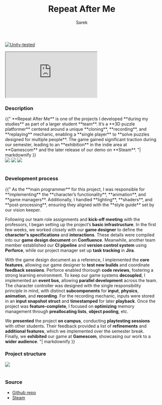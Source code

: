 ﻿---
title: Repeat After Me
author: Sarek
layout: page
---
[![Unity-tested](https://img.shields.io/badge/Made%20with-Unity%20-%23000000.svg?&logo=unity)](https://unity.com)

<iframe src="https://www.youtube.com/embed/Dwql-KgXfdE?si=jU_M9EeAFab1Xar4" allow="autoplay; encrypted-media; fullscreen;"></iframe>
<br>

### Description
<div class="blockText"> {{"
**Repeat After Me** is one of the projects I developed **during my studies** as part of a larger student **team**.
It’s a **3D puzzle platformer** centered around a unique **cloning**, **recording**, and **replaying** mechanic, enabling
a **single player** to **solve puzzles designed for multiple people**. The game gained significant traction during our
semester, leading to an **exhibition** in the indie area at **Gamescom** and the later release of our demo on **Steam**.
"| markdownify }} </div>

<div class="screenshots">
    <img src="../../../assets/images/ram/screenshot1.png">
    <img src="../../../assets/images/ram/screenshot2.png">
    <img src="../../../assets/images/ram/screenshot3.png">
</div>
<br>

### Development process
<div class="blockText"> {{"
As the **main programmer** for this project, I was responsible for **implementing** the **character’s functionality**, **animation**,
and **game managers**. Additionally, I handled **lighting**, **shaders**, and **post-processing**, ensuring they aligned with the **style
guide** set by our vision keeper.

Following our team role assignments and **kick-off meeting** with the professors, I began setting up the project’s
**basic infrastructure**. In the first few weeks, we worked closely with our **game designer** to define the **character's
specifications** and **interactions**. These details were compiled into our **game design document** on **Confluence**. Meanwhile,
another team member established our **CI pipeline** and **version control system** using **Perforce**, while our project manager
set up **task tracking** in **Jira**.

With the game design document as a reference, I implemented the **core features**, allowing our game designer to **test new
builds** and coordinate **feedback sessions**. Perforce enabled thorough **code reviews**, fostering a strong learning
environment. To keep our game systems **decoupled**, I implemented an **event bus**, allowing **parallel development** across the
team. The character controller was designed with the single responsibility principle in mind, with distinct
**subcomponents** for **input**, **physics**, **animation**, and **recording**. For the recording mechanic, inputs were stored in an **input
snapshot struct** and **timestamped** for later **playback**. Once the project was **feature-complete**, I focused on **optimizing** memory
management through **preallocating lists**, **object pooling**, etc.

We **presented** the project **on campus**, conducting **playtesting sessions** with other students. Their feedback provided a
list of **refinements** and **additional features**, which we implemented over the semester break. Finally, we **exhibited** our
game at **Gamescom**, showcasing our work to a **wider audience**.
"| markdownify }} </div>

### Project structure
<div class="structure">
    <img src="../../../assets/images/ram/structure.png">
</div>
<br>

### Source
* [Github repo](https://github.com/sareklambert/repeat-after-me)
* [Steam](https://store.steampowered.com/app/2470830/Repeat_After_Me/)